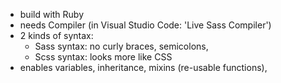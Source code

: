 - build with Ruby
- needs Compiler (in Visual Studio Code: 'Live Sass Compiler')
- 2 kinds of syntax: 
  - Sass syntax: no curly braces, semicolons,
  - Scss syntax: looks more like CSS 
- enables variables, inheritance, mixins (re-usable functions), 